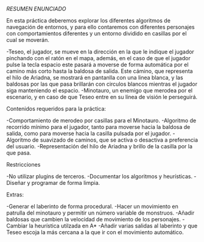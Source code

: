 *RESUMEN ENUNCIADO*

En esta práctica deberemos explorar los diferentes algoritmos de navegación de
entornos, y para ello contaremos con diferentes personajes con comportamientos
diferentes y un entorno dividido en casillas por el cual se moverán.

-Teseo, el jugador, se mueve en la dirección en la que le indique el jugador
pinchando con el ratón en el mapa, además, en el caso de que el jugador pulse 
la tecla espacio este pasará a moverse de forma automática por el camino más corto
hasta la baldosa de salida. Este cámino, que representa el hilo de Ariadna, se
mostrará en pantanlla con una linea blanca, y las baldosas por las que pasa
brillarán con circulos blancos mientras el jugador siga manteniendo el espacio.
-Minotauro, un enemigo que merodea por el escenario, y en caso de que Teseo
entre en su línea de visión le perseguirá.

Contenidos requeridos para la práctica:

-Comportamiento de merodeo por casillas para el Minotauro.
-Algoritmo de recorrido mínimo para el jugador, tanto para moverse hacia la baldosa
de salida, como para moverse hacia la casilla pulsada por el jugador.
-Algoritmo de suavizado de caminos, que se activa o desactiva a preferencia del
usuario.
-Representación del hilo de Ariadna y brillo de la casilla por la que pasa.

Restricciones

-No utilizar plugins de terceros.
-Documentar los algoritmos y heurísticas.
-Diseñar y programar de forma limpia.

Extras:

-Generar el laberinto de forma procedural.
-Hacer un movimiento en patrulla del minotauro y permitir un número variable de
monstruos.
-Añadir baldosas que cambien la velocidad de movimiento de los personajes.
-Cambiar la heurística utilzada en A*
-Añadir varias salidas al laberinto y que Teseo escoja la más cercana a la que ir
con el movimiento automático.